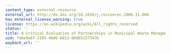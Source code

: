 ```yaml
---
content_type: external-resource
external_url: http://dx.doi.org/10.1016/j.resconrec.2006.11.008
has_external_license_warning: true
license: https://en.wikipedia.org/wiki/All_rights_reserved
status: ''
title: A Critical Evaluation of Partnerships in Municipal Waste Management in England
uid: fabe9a6f-2185-46d6-b013-d6d65237347b
wayback_url: ''
---
```

